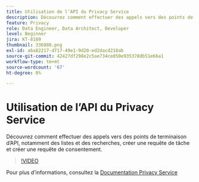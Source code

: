 ```yaml
---
title: Utilisation de l’API du Privacy Service
description: Découvrez comment effectuer des appels vers des points de terminaison d’API, notamment des listes et des recherches, créer une requête de tâche et créer une requête de consentement.
feature: Privacy
role: Data Engineer, Data Architect, Developer
level: Beginner
jira: KT-8189
thumbnail: 336080.png
exl-id: a6a82217-d717-49e1-9d20-ed2dacd218ab
source-git-commit: 42427df298e2c5ae734ce050e935378db51e66a1
workflow-type: tm+mt
source-wordcount: '67'
ht-degree: 8%

---
```



# Utilisation de l’API du Privacy Service

Découvrez comment effectuer des appels vers des points de terminaison d’API, notamment des listes et des recherches, créer une requête de tâche et créer une requête de consentement.

>[!VIDEO](https://video.tv.adobe.com/v/336080?quality=12&learn=on)

Pour plus d’informations, consultez la [Documentation Privacy Service](https://experienceleague.adobe.com/docs/experience-platform/privacy/home.html?lang=fr)
